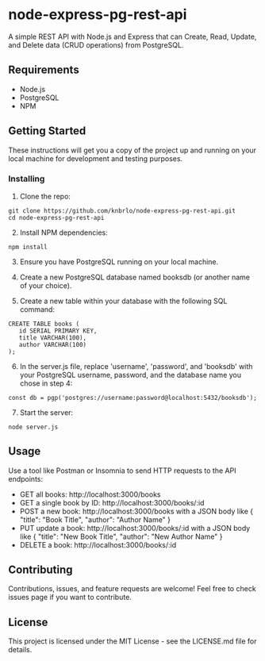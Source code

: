 # node-express-pg-rest-api
A simple REST API with Node.js and Express that can Create, Read, Update, and Delete data (CRUD operations) from PostgreSQL.

## Requirements
- Node.js
- PostgreSQL
- NPM

## Getting Started

These instructions will get you a copy of the project up and running on your local machine for development and testing purposes.

### Installing

1. Clone the repo:

```
git clone https://github.com/knbrlo/node-express-pg-rest-api.git
cd node-express-pg-rest-api
```

2. Install NPM dependencies:
```
npm install
```

3. Ensure you have PostgreSQL running on your local machine.

4. Create a new PostgreSQL database named booksdb (or another name of your choice).

5. Create a new table within your database with the following SQL command:
```
CREATE TABLE books (
   id SERIAL PRIMARY KEY,
   title VARCHAR(100),
   author VARCHAR(100)
);
```

6. In the server.js file, replace 'username', 'password', and 'booksdb' with your PostgreSQL username, password, and the database name you chose in step 4:
```
const db = pgp('postgres://username:password@localhost:5432/booksdb');
```

7. Start the server:
```
node server.js
```


## Usage
Use a tool like Postman or Insomnia to send HTTP requests to the API endpoints:

- GET all books: http://localhost:3000/books
- GET a single book by ID: http://localhost:3000/books/:id
- POST a new book: http://localhost:3000/books with a JSON body like { "title": "Book Title", "author": "Author Name" }
- PUT update a book: http://localhost:3000/books/:id with a JSON body like { "title": "New Book Title", "author": "New Author Name" }
- DELETE a book: http://localhost:3000/books/:id

## Contributing
Contributions, issues, and feature requests are welcome! Feel free to check issues page if you want to contribute.

## License
This project is licensed under the MIT License - see the LICENSE.md file for details.
